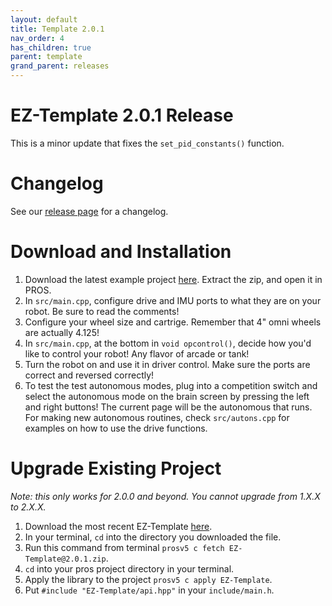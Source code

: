 ```yaml
---
layout: default
title: Template 2.0.1
nav_order: 4
has_children: true
parent: template
grand_parent: releases
---
```


# EZ-Template 2.0.1 Release
This is a minor update that fixes the `set_pid_constants()` function.   

# Changelog   
See our [release page](https://github.com/EZ-Robotics/EZ-Template/releases/tag/v2.0.0) for a changelog. 

# Download and Installation  
1) Download the latest example project [here](https://github.com/EZ-Robotics/EZ-Template-Example/releases/latest).  Extract the zip, and open it in PROS.   
2) In `src/main.cpp`, configure drive and IMU ports to what they are on your robot.  Be sure to read the comments!    
3) Configure your wheel size and cartrige.  Remember that 4" omni wheels are actually 4.125!    
4) In `src/main.cpp`, at the bottom in `void opcontrol()`, decide how you'd like to control your robot!  Any flavor of arcade or tank!    
5) Turn the robot on and use it in driver control.  Make sure the ports are correct and reversed correctly!    
6) To test the test autonomous modes, plug into a competition switch and select the autonomous mode on the brain screen by pressing the left and right buttons!  The current page will be the autonomous that runs.  For making new autonomous routines, check `src/autons.cpp` for examples on how to use the drive functions.  

# Upgrade Existing Project
*Note: this only works for 2.0.0 and beyond.  You cannot upgrade from 1.X.X to 2.X.X.*  
1) Download the most recent EZ-Template [here](https://github.com/EZ-Robotics/EZ-Template/releases/latest).  
2) In your terminal, `cd` into the directory you downloaded the file.    
3) Run this command from terminal `prosv5 c fetch EZ-Template@2.0.1.zip`.  
4) `cd` into your pros project directory in your terminal.  
5) Apply the library to the project `prosv5 c apply EZ-Template`.  
6) Put `#include "EZ-Template/api.hpp"` in your `include/main.h`.  